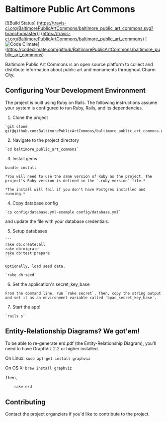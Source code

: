 # Baltimore Public Art Commons

[![Build Status] (https://travis-ci.org/BaltimorePublicArtCommons/baltimore_public_art_commons.svg?branch=master)]
(https://travis-ci.org/BaltimorePublicArtCommons/baltimore_public_art_commons)
[![Code Climate](https://codeclimate.com/github/BaltimorePublicArtCommons/baltimore_public_art_commons.png)]
(https://codeclimate.com/github/BaltimorePublicArtCommons/baltimore_public_art_commons)

Baltimore Public Art Commons is an open source platform to collect and
distribute information about public art and monuments throughout Charm City.

## Configuring Your Development Environment

The project is built using Ruby on Rails.  The following instructions assume
your system is configured to run Ruby, Rails, and its dependencies.

  1. Clone the project

    `git clone git@github.com:BaltimorePublicArtCommons/baltimore_public_art_commons.git`
  
  2. Navigate to the project directory
  
    `cd baltimore_public_art_commons`

  3. Install gems

  `bundle install`

    *You will need to use the same version of Ruby as the project. The project's Ruby version is defined in the `.ruby-version` file.*
    
    *The install will fail if you don't have Postgres installed and running.*

  4. Copy database config

    `cp config/database.yml-example config/database.yml`

  and update the file with your database credentials.

  5. Setup databases

    ```
    rake db:create:all
    rake db:migrate
    rake db:test:prepare
    ```
    
    Optionally, load seed data.
    
    `rake db:seed`
    
  6. Set the application's secret_key_base
  
    From the command line, run `rake secret`. Then, copy the string output and set it as an environment variable called `bpac_secret_key_base`.
  
  7. Start the app!
  
    `rails s`

## Entity-Relationship Diagrams? We got'em!

To be able to re-generate erd.pdf (the Entity-Relationship Diagram),
you'll need to have GraphViz 2.2 or higher installed.

On Linux:
  `sudo apt-get install graphviz`

On OS X:
  `brew install graphviz`

Then,

```sh
    rake erd
```

## Contributing

Contact the project organziers if you'd like to contribute to the project.
